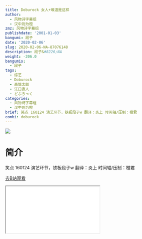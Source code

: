 ```yaml
---
title: Doburock 女人+难道是这样
author:
  - 风物诗字幕组
  - 汉中则为橙
zmz: 风物诗字幕组
publishdate: '2001-01-03'
bangumi: 段子
date: '2020-02-06'
slug: 2020-02-06-NA-87076148
description: 段子&#8226;NA
weight: -206.0
bangumis:
  - 段子
tags:
  - 综艺
  - Doburock
  - 森慎太郎
  - 江口直人
  - どぶろっく
categories:
  - 风物诗字幕组
  - 汉中则为橙
brief: 笑点 160124 演艺环节，铁板段子w 翻译：炎上 时间轴/压制：橙君
combi: doburock
---
```

![](https://raw.githubusercontent.com/tcgriffith/owaraisite/master/static/tmpimg/5bbfc928543503aa47f4a626b4e271ab98f4efd5.jpg.480.jpg)
# 简介  
笑点 160124 演艺环节，铁板段子w
翻译：炎上 时间轴/压制：橙君  

[去B站观看](https://www.bilibili.com/video/av87076148/)
<div class ="resp-container"><iframe class="testiframe" src="//player.bilibili.com/player.html?aid=87076148"", scrolling="no", allowfullscreen="true" > </iframe></div> 
